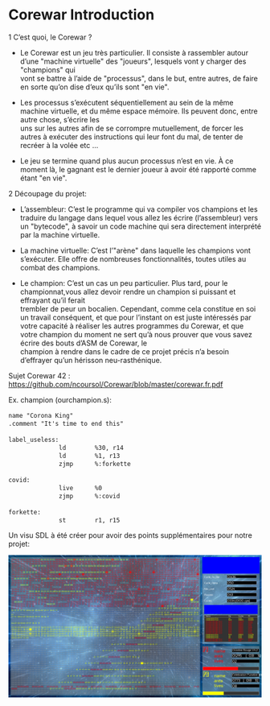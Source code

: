 # Corewar Introduction

1  C’est quoi, le Corewar ?

  - Le Corewar est un jeu très particulier. Il consiste à rassembler autour d’une "machine virtuelle" des "joueurs", lesquels vont y charger des "champions" qui      
   vont se battre à l’aide de "processus", dans le but, entre autres, de faire en sorte qu’on dise d’eux qu’ils sont "en vie".
   
  - Les processus s’exécutent séquentiellement au sein de la même machine virtuelle, et du même espace mémoire. Ils peuvent donc, entre autre chose, s’écrire les 	 
	 uns sur les autres afin de se corrompre mutuellement, de forcer les autres à exécuter des instructions qui leur font du mal, de tenter de recréer à la volée 
	 etc ...
  
  - Le jeu se termine quand plus aucun processus n’est en vie. À ce moment là, le gagnant est le dernier joueur à avoir été rapporté comme étant "en vie".
  
2  Découpage du projet:

  - L’assembleur: C’est le programme qui va compiler vos champions et les traduire du langage dans lequel vous allez les écrire (l’assembleur) vers un "bytecode", 
	 à savoir un code machine qui sera directement interprété par la machine virtuelle.
   
  - La machine virtuelle: C’est l’"arène" dans laquelle les champions vont s’exécuter. Elle offre de nombreuses fonctionnalités, toutes utiles au combat des
   champions.
    
  - Le champion: C’est un cas un peu particulier. Plus tard, pour le championnat,vous allez devoir rendre un champion si puissant et effrayant qu’il ferait  
   trembler de peur un bocalien. Cependant, comme cela constitue en soi un travail conséquent, et que pour l’instant on est juste intéressés par votre capacité à 
   réaliser les autres programmes du Corewar, et que votre champion du moment ne sert qu’à nous prouver que vous savez écrire des bouts d’ASM de Corewar, le    
   champion à rendre dans le cadre de ce projet précis n’a besoin d’effrayer qu’un hérisson neu-rasthénique.
	 
Sujet Corewar 42 : https://github.com/ncoursol/Corewar/blob/master/corewar.fr.pdf

Ex. champion (ourchampion.s):
```
name "Corona King"
.comment "It's time to end this"

label_useless:
		      ld		%30, r14
		      ld		%1, r13
	 	      zjmp	    %:forkette

covid:
		      live	    %0
		      zjmp	    %:covid

forkette:
		      st		r1, r15
```
Un visu SDL à été créer pour avoir des points supplémentaires pour notre projet: 

![image1](https://github.com/ncoursol/Corewar/blob/master/screenshot_visu/Screenshot_octobre_rouge_vs_gagnant.png)
